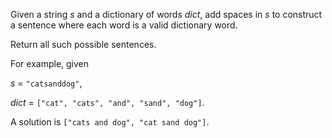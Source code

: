 Given a string *s* and a dictionary of words *dict*, add spaces in *s* to construct a sentence where each word is a valid dictionary word.

Return all such possible sentences.

For example, given

*s* = `"catsanddog"`,

*dict* = `["cat", "cats", "and", "sand", "dog"]`.

A solution is `["cats and dog", "cat sand dog"]`.

